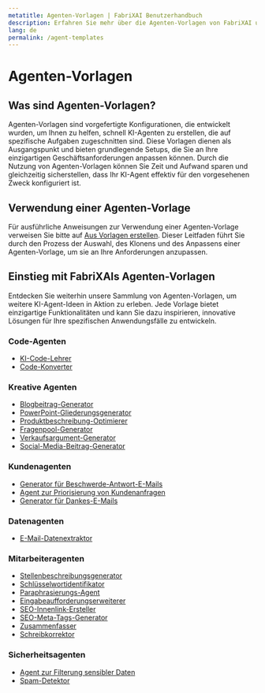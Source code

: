 ```yaml
---
metatitle: Agenten-Vorlagen | FabriXAI Benutzerhandbuch
description: Erfahren Sie mehr über die Agenten-Vorlagen von FabriXAI und wie Sie diese nutzen können, um mühelos maßgeschneiderte KI-Agenten zu erstellen.
lang: de
permalink: /agent-templates
---
```


# Agenten-Vorlagen

## Was sind Agenten-Vorlagen?

Agenten-Vorlagen sind vorgefertigte Konfigurationen, die entwickelt wurden, um Ihnen zu helfen, schnell KI-Agenten zu erstellen, die auf spezifische Aufgaben zugeschnitten sind. Diese Vorlagen dienen als Ausgangspunkt und bieten grundlegende Setups, die Sie an Ihre einzigartigen Geschäftsanforderungen anpassen können. Durch die Nutzung von Agenten-Vorlagen können Sie Zeit und Aufwand sparen und gleichzeitig sicherstellen, dass Ihr KI-Agent effektiv für den vorgesehenen Zweck konfiguriert ist.

## Verwendung einer Agenten-Vorlage

Für ausführliche Anweisungen zur Verwendung einer Agenten-Vorlage verweisen Sie bitte auf [Aus Vorlagen erstellen](/en-us/create-from-templates/). Dieser Leitfaden führt Sie durch den Prozess der Auswahl, des Klonens und des Anpassens einer Agenten-Vorlage, um sie an Ihre Anforderungen anzupassen.

## Einstieg mit FabriXAIs Agenten-Vorlagen

Entdecken Sie weiterhin unsere Sammlung von Agenten-Vorlagen, um weitere KI-Agent-Ideen in Aktion zu erleben. Jede Vorlage bietet einzigartige Funktionalitäten und kann Sie dazu inspirieren, innovative Lösungen für Ihre spezifischen Anwendungsfälle zu entwickeln.

### Code-Agenten
- [KI-Code-Lehrer](/de-de/agent-templates/ai-code-tutor)
- [Code-Konverter](/de-de/agent-templates/code-convertor)

### Kreative Agenten
- [Blogbeitrag-Generator](/de-de/agent-templates/blog-post-generator)
- [PowerPoint-Gliederungsgenerator](/de-de/agent-templates/powerpoint-outline-generator)
- [Produktbeschreibung-Optimierer](/de-de/agent-templates/product-description-enhancer)
- [Fragenpool-Generator](/de-de/agent-templates/question-bank-generator)
- [Verkaufsargument-Generator](/de-de/agent-templates/sales-pitch-generator)
- [Social-Media-Beitrag-Generator](/de-de/agent-templates/social-media-post-generator)

### Kundenagenten
- [Generator für Beschwerde-Antwort-E-Mails](/de-de/agent-templates/complaint-response-email-generator)
- [Agent zur Priorisierung von Kundenanfragen](/de-de/agent-templates/customer-inquiry-prioritizing-agent)
- [Generator für Dankes-E-Mails](/de-de/agent-templates/thank-you-email-generator)

### Datenagenten
- [E-Mail-Datenextraktor](/de-de/agent-templates/email-data-extractor)

### Mitarbeiteragenten
- [Stellenbeschreibungsgenerator](/de-de/agent-templates/job-description-generator)
- [Schlüsselwortidentifikator](/de-de/agent-templates/keywords-identifier)
- [Paraphrasierungs-Agent](/de-de/agent-templates/paraphrasing-agent)
- [Eingabeaufforderungserweiterer](/de-de/agent-templates/prompt-enhancer)
- [SEO-Innenlink-Ersteller](/de-de/agent-templates/seo-internal-link-builder)
- [SEO-Meta-Tags-Generator](/de-de/agent-templates/seo-meta-tags-generator)
- [Zusammenfasser](/de-de/agent-templates/summarizer)
- [Schreibkorrektor](/de-de/agent-templates/writing-proofreader)

### Sicherheitsagenten
- [Agent zur Filterung sensibler Daten](/de-de/agent-templates/sensitive-data-filtering-agent)
- [Spam-Detektor](/de-de/agent-templates/spam-detector)
